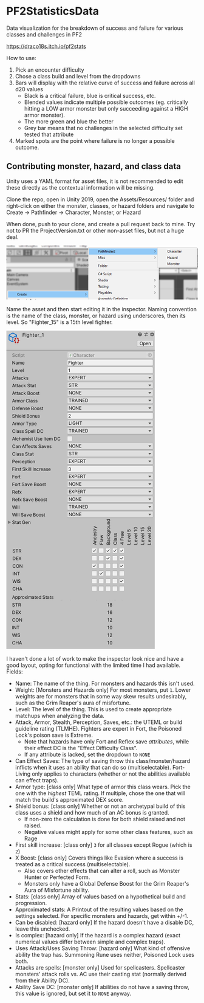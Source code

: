 
# PF2StatisticsData
Data visualization for the breakdown of success and failure for various classes and challenges in PF2

https://draco18s.itch.io/pf2stats

How to use:

1. Pick an encounter difficulty
1. Chose a class build and level from the dropdowns
1. Bars will display with the relative curve of success and failure across all d20 values
     - Black is a critical failure, blue is critical success, etc.
	 - Blended values indicate multiple possible outcomes (eg. critically hitting a LOW armor monster but only succeeding against a HIGH armor monster).
	 - The more green and blue the better
	 - Grey bar means that no challenges in the selected difficulty set tested that attribute
1. Marked spots are the point where failure is no longer a possible outcome.

## Contributing monster, hazard, and class data

Unity uses a YAML format for asset files, it is not recommended to edit these directly as the contextual information will be missing.

Clone the repo, open in Unity 2019, open the Assets/Resources/ folder and right-click on either the monster, classes, or hazard folders and navigate to Create -> Pathfinder -> Character, Monster, or Hazard

When done, push to your clone, and create a pull request back to mine. Try not to PR the ProjectVersion.txt or other non-asset files, but not a huge deal.

![Create menu](./docs/menu.png "Create menu")

Name the asset and then start editing it in the inspector.
Naming convention is the name of the class, monster, or hazard using underscores, then its level. So "Fighter_15" is a 15th level fighter.

![Unity inspector](./docs/inspector.png "Unity inspector")

I haven't done a lot of work to make the inspector look nice and have a good layout, opting for functional with the limited time I had available.
Fields:
 - Name: The name of the thing. For monsters and hazards this isn't used.
 - Weight: [Monsters and Hazards only] For most monsters, put `1`. Lower weights are for monsters that in some way skew results undesirably, such as the Grim Reaper's aura of misfortune.
 - Level: The level of the thing. This is used to create appropriate matchups when analyzing the data.
 - Attack, Armor, Stealth, Perception, Saves, etc.: the UTEML or build guideline rating (TLMHE). Fighters are expert in Fort, the Poisoned Lock's poison save is Extreme.
     - Note that hazards have only Fort and Reflex save *attributes*, while their effect DC is the "Effect Difficulty Class".
     - If any attribute is lacked, set the dropdown to `NONE`
 - Can Effect Saves: The type of saving throw this class/monster/hazard inflicts when it uses an ability that can do so (multiselectable). Fort-Living only applies to characters (whether or not the abilities available can effect traps).
 - Armor type: [class only] What type of armor this class wears. Pick the one with the *highest* TEML rating. If multiple, chose the one that will match the build's approximated DEX score.
 - Shield bonus: [class only] Whether or not an archetypal build of this class uses a shield and how much of an AC bonus is granted.
     - If non-zero the calculation is done for both shield raised and not raised.
     - Negative values might apply for some other class features, such as Rage
 - First skill increase: [class only] `3` for all classes except Rogue (which is `2`)
 - X Boost: [class only] Covers things like Evasion where a success is treated as a critical success (multiselectable).
	 - Also covers other effects that can alter a roll, such as Monster Hunter or Perfected Form.
	 - Monsters only have a Global Defense Boost for the Grim Reaper's Aura of Misfortune ability.
 - Stats: [class only] Array of values based on a hypothetical build and progression.
 - Approximated stats: A Printout of the resulting values based on the settings selected. For specific monsters and hazards, get within +/-1.
 - Can be disabled: [hazard only] If the hazard doesn't have a disable DC, leave this unchecked.
 - Is complex: [hazard only] If the hazard is a complex hazard (exact numerical values differ between simple and complex traps).
 - Uses Attack/Uses Saving Throw: [hazard only] What kind of offensive ability the trap has. Summoning Rune uses neither, Poisoned Lock uses both.
 - Attacks are spells: [monster only] Used for spellcasters. Spellcaster monsters' attack rolls vs. AC use their casting stat (normally derived from their Ability DC).
 - Ability Save DC: [monster only] If abilities do not have a saving throw, this value is ignored, but set it to `NONE` anyway.
 